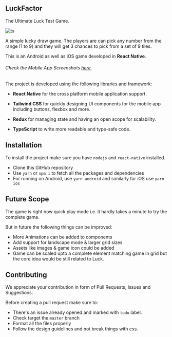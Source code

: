 ## LuckFactor

The Ultimate Luck Test Game. 


![ts](https://badgen.net/badge/Built%20With/TypeScript/blue)

A simple lucky draw game. The players are can pick any number from the range (1 to 9) and they will get 3 chances to pick from a set of 9 tiles.

This is an Android as well as iOS game developed in __React Native__. 

######  Check the Mobile App Screenshots [here](./screenshots/README.md).

The project is developed using the following libraries and framework: 

- __React Native__ for the cross platform mobile application support.

- __Tailwind CSS__ for quickly designing UI components for the mobile app including buttons, flexbox and more.

- __Redux__ for managing state and having an open scope for scalability.

- __TypeScript__ to write more readable and type-safe code.

## Installation 

To install the project make sure you have `nodejs` and `react-native` installed.

- Clone this GitHub repository
- Use `yarn` or `npm i` to fetch all the packages and dependencies
- For running on Android, use `yarn android` and similarly for iOS use `yarn ios`

## Future Scope
The game is right now quick play mode i.e. it hardly takes a minute to try the complete game.

But in future the following things can be improved:
- More Animations can be added to components
- Add support for landscape mode & larger grid sizes
- Assets like images & game icon could be added
- Game can be scaled upto a complete element matching game in grid but the core idea would  be still related to Luck.

## Contributing

We appreciate your contribution in form of Pull Requests, Issues and Suggestions. 

Before creating a pull request make sure to:

- There's an issue already opened and marked with `todo` label.
- Check target the `master` branch
- Format all the files properly 
- Follow the design guidelines and not break things with css.

